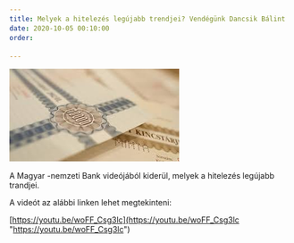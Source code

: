 ```yaml
---
title: Melyek a hitelezés legújabb trendjei? Vendégünk Dancsik Bálint
date: 2020-10-05 00:10:00
order: 

---
```

![](/uploads/15.jpg)

A Magyar -nemzeti Bank videójából kiderül, melyek a hitelezés legújabb trandjei.

A videót az alábbi linken lehet megtekinteni:

[https://youtu.be/woFF_Csg3lc](https://youtu.be/woFF_Csg3lc "https://youtu.be/woFF_Csg3lc")